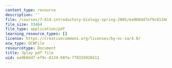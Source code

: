 ```yaml
---
content_type: resource
description: ''
file: /courses/7-014-introductory-biology-spring-2005/ea960dd7ef9c813468fa770335926511_EO9SMD6fIsI.pdf
file_size: 33464
file_type: application/pdf
learning_resource_types: []
license: https://creativecommons.org/licenses/by-nc-sa/4.0/
ocw_type: OCWFile
resourcetype: Document
title: 3play pdf file
uid: ea960dd7-ef9c-8134-68fa-770335926511
---
```

